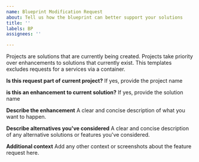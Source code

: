 ```yaml
---
name: Blueprint Modification Request
about: Tell us how the blueprint can better support your solutions
title: ''
labels: BP
assignees: ''

---
```


Projects are solutions that are currently being created.  Projects take priority over enhancements to solutions that currently exist. This templates excludes requests for a services via a container.  

**Is this request part of current project?**
If yes, provide the project name

**is this an enhancement to current solution?**
If yes, provide the solution name

**Describe the enhancement**
A clear and concise description of what you want to happen.

**Describe alternatives you've considered**
A clear and concise description of any alternative solutions or features you've considered.

**Additional context**
Add any other context or screenshots about the feature request here.

